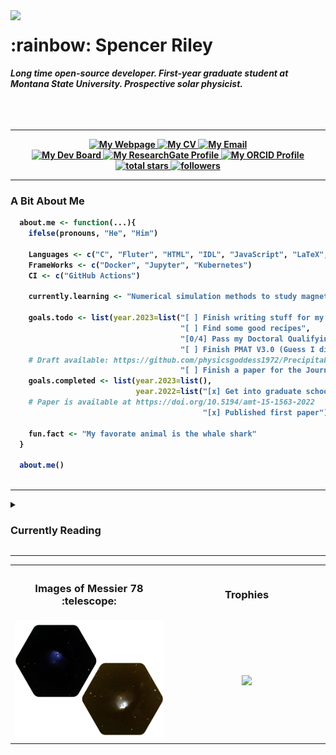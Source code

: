 
<img align="left" width="40%" src="https://media2.giphy.com/media/3o7TKGMEexYBEhuoGk/giphy.gif">
<h1>:rainbow: Spencer Riley</h1>
<i>
  <b>
  Long time open-source developer. First-year graduate student at Montana State University. Prospective solar physicist.
</i>
<br><br><br><br>
<hr>
<div align="center">
<a href="https://sriley.dev">
    <img title="My Webpage" src="https://img.shields.io/badge/sriley.dev-46a2f1.svg?&style=flat-square&logo=Google-Chrome&logoColor=white"/>
</a>
<a href="https://cv.sriley.dev">
  <img title="My CV" src="https://custom-icon-badges.demolab.com/badge/CV-46a2f1.svg?color=46a2f1&style=flat-square&labelColor=46a2f1&logo=log"/>
</a>
<a href="mailto:academic@sriley.dev">
  <img title="My Email" src="https://custom-icon-badges.demolab.com/badge/academic@sriley.dev-46a2f1.svg?color=46a2f1&style=flat-square&labelColor=46a2f1&logo=mail"/>
</a>
<br>
<a href="https://board.sriley.dev">
  <img title="My Dev Board" src="https://img.shields.io/badge/Trello-0052CC.svg?&style=flat-square&logo=Trello&logoColor=white"/>
</a>
<a href="https://rgate.sriley.dev">       
  <img title="My ResearchGate Profile" src="https://img.shields.io/badge/-ResearchGate-00CCBB.svg?&style=flat-square&logo=researchgate&logoColor=white"/>
</a>
<a href="https://orcid.org/0000-0001-7949-9163">
  <img title="My ORCID Profile" src="https://img.shields.io/badge/0000&#8208;0001&#8208;7949&#8208;9163-A6CE39.svg?&style=flat-square&logo=orcid&logoColor=white"/>
</a>
<br>
<a href="https://github.com/PharaohCola13?tab=repositories&sort=stargazers">
  <img alt="total stars" title="Total stars on GitHub" src="https://custom-icon-badges.demolab.com/github/stars/PharaohCola13?color=55960c&style=flat-square&labelColor=488207&logo=star"/>
</a>
    <a href="https://github.com/PharaohCola13?tab=followers">
      <img alt="followers" title="Follow me on Github" src="https://custom-icon-badges.demolab.com/github/followers/PharaohCola13?color=236ad3&labelColor=1155ba&style=flat-square&logo=person-add&logoColor=white"/>
    </a>
</div>
<hr>
<h3>A Bit About Me</h3>

```R
  about.me <- function(...){
    ifelse(pronouns, "He", "Him")
  
    Languages <- c("C", "Fluter", "HTML", "IDL", "JavaScript", "LaTeX", "Python", "R", "Shell")
    FrameWorks <- c("Docker", "Jupyter", "Kubernetes")
    CI <- c("GitHub Actions")

    currently.learning <- "Numerical simulation methods to study magnetohydrodynamics."

    goals.todo <- list(year.2023=list("[ ] Finish writing stuff for my blog",
                                      "[ ] Find some good recipes", 
                                      "[0/4] Pass my Doctoral Qualifying Exams",
                                      "[ ] Finish PMAT V3.0 (Guess I didn't finish this yet)",
    # Draft available: https://github.com/physicsgoddess1972/Precipitable-Water-Model/blob/paper/paper.pdf
                                      "[ ] Finish a paper for the Journal of Open Source Software"))
    goals.completed <- list(year.2023=list(),
                            year.2022=list("[x] Get into graduate school",
    # Paper is available at https://doi.org/10.5194/amt-15-1563-2022
                                           "[x] Published first paper"))
                                            
    fun.fact <- "My favorate animal is the whale shark"
  }
  
  about.me()
  
```
<hr>
<details>
<summary><h3> Currently Reading </h3></summary>
<!-- READINGLIST:START -->
 
:blue_book:[Klimchuk_2008: [Highly Efficient Modeling of Dynamic Coronal Loops]](https://ui.adsabs.harvard.edu/abs/2008ApJ...682.1351K/abstract)

:blue_book:[Liu_2013: [Determining Heating Rates in Reconnection Formed Flare Loops of the M8.0 Flare on 2005 May 13]](https://ui.adsabs.harvard.edu/abs/2013ApJ...770..111L/abstract)

:blue_book:[Rajhans_2022: [Flows in Enthalpy-based Thermal Evolution of Loops]](https://ui.adsabs.harvard.edu/abs/2022ApJ...924...13R/abstract)

:notebook_with_decorative_cover:[Mason_2019: [Observations of Solar Coronal Rain in Null Point Topologies]](https://ui.adsabs.harvard.edu/abs/2019ApJ...874L..33M/abstract)

:notebook_with_decorative_cover:[Priya_2018: [Observations of Running Penumbral Waves Emerging in a Sunspot]](https://ui.adsabs.harvard.edu/abs/2018ApJ...852...15P/abstract)

:notebook_with_decorative_cover:[Freij_2014: [The Detection of Upwardly Propagating Waves Channeling Energy from the Chromosphere to the Low Corona]](https://ui.adsabs.harvard.edu/abs/2014ApJ...791...61F/abstract)

:notebook_with_decorative_cover:[Bicz_2022: [Starspot Modeling and Flare Analysis on Selected Main-sequence M-type Stars]](https://ui.adsabs.harvard.edu/abs/2022ApJ...935..102B/abstract)

:notebook_with_decorative_cover:[Cargill_2006: [On the Temperature-Emission Measure Distribution in Stellar Coronae]](https://ui.adsabs.harvard.edu/abs/2006ApJ...643..438C/abstract)

:notebook_with_decorative_cover:[Lynch_2022: [Connecting Solar and Stellar Flares/CMEs: Expanding Heliophysics to Encompass Exoplanetary Space Weather]](https://ui.adsabs.harvard.edu/abs/2022arXiv221006476L/abstract)
<!-- READINGLIST:END -->
</details>
<hr>

<table>
  <tr>
    <th><h3>Images of Messier 78 :telescope:</h3></th>
    <th><h3>Trophies</h3></th>
  </tr>
  <tr>
    <td width="50%" align="center"><img src="./M78_woback.png"></td>
    <td width="50%" align="center"><img src="https://github-profile-trophy.vercel.app/?username=PharaohCola13&theme=discord&column=4" ></td>
  </tr>
</table>
